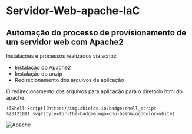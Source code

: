 # Servidor-Web-apache-IaC

## Automação do processo de provisionamento de um servidor web com Apache2

Instalações e processos realizados via script:
- Instalação do Apache2
- Instalação do unzip
- Redirecionamento dos arquivos da aplicação

O redirecionamento dos arquivos para aplicação para o diretório html do apache.

	![Shell Script](https://img.shields.io/badge/shell_script-%23121011.svg?style=for-the-badge&logo=gnu-bash&logoColor=white)
  ![Apache](https://img.shields.io/badge/apache-%23D42029.svg?style=for-the-badge&logo=apache&logoColor=white)
  
